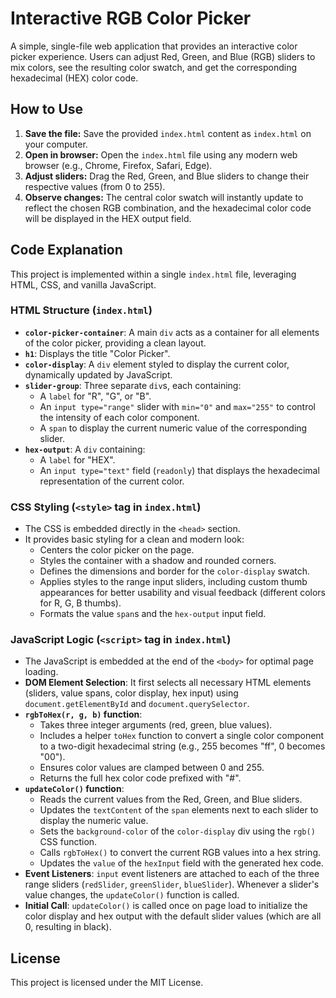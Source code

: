 # Interactive RGB Color Picker

A simple, single-file web application that provides an interactive color picker experience. Users can adjust Red, Green, and Blue (RGB) sliders to mix colors, see the resulting color swatch, and get the corresponding hexadecimal (HEX) color code.

## How to Use

1.  **Save the file:** Save the provided `index.html` content as `index.html` on your computer.
2.  **Open in browser:** Open the `index.html` file using any modern web browser (e.g., Chrome, Firefox, Safari, Edge).
3.  **Adjust sliders:** Drag the Red, Green, and Blue sliders to change their respective values (from 0 to 255).
4.  **Observe changes:** The central color swatch will instantly update to reflect the chosen RGB combination, and the hexadecimal color code will be displayed in the HEX output field.

## Code Explanation

This project is implemented within a single `index.html` file, leveraging HTML, CSS, and vanilla JavaScript.

### HTML Structure (`index.html`)

*   **`color-picker-container`**: A main `div` acts as a container for all elements of the color picker, providing a clean layout.
*   **`h1`**: Displays the title "Color Picker".
*   **`color-display`**: A `div` element styled to display the current color, dynamically updated by JavaScript.
*   **`slider-group`**: Three separate `div`s, each containing:
    *   A `label` for "R", "G", or "B".
    *   An `input type="range"` slider with `min="0"` and `max="255"` to control the intensity of each color component.
    *   A `span` to display the current numeric value of the corresponding slider.
*   **`hex-output`**: A `div` containing:
    *   A `label` for "HEX".
    *   An `input type="text"` field (`readonly`) that displays the hexadecimal representation of the current color.

### CSS Styling (`<style>` tag in `index.html`)

*   The CSS is embedded directly in the `<head>` section.
*   It provides basic styling for a clean and modern look:
    *   Centers the color picker on the page.
    *   Styles the container with a shadow and rounded corners.
    *   Defines the dimensions and border for the `color-display` swatch.
    *   Applies styles to the range input sliders, including custom thumb appearances for better usability and visual feedback (different colors for R, G, B thumbs).
    *   Formats the value `span`s and the `hex-output` input field.

### JavaScript Logic (`<script>` tag in `index.html`)

*   The JavaScript is embedded at the end of the `<body>` for optimal page loading.
*   **DOM Element Selection**: It first selects all necessary HTML elements (sliders, value spans, color display, hex input) using `document.getElementById` and `document.querySelector`.
*   **`rgbToHex(r, g, b)` function**:
    *   Takes three integer arguments (red, green, blue values).
    *   Includes a helper `toHex` function to convert a single color component to a two-digit hexadecimal string (e.g., 255 becomes "ff", 0 becomes "00").
    *   Ensures color values are clamped between 0 and 255.
    *   Returns the full hex color code prefixed with "#".
*   **`updateColor()` function**:
    *   Reads the current values from the Red, Green, and Blue sliders.
    *   Updates the `textContent` of the `span` elements next to each slider to display the numeric value.
    *   Sets the `background-color` of the `color-display` div using the `rgb()` CSS function.
    *   Calls `rgbToHex()` to convert the current RGB values into a hex string.
    *   Updates the `value` of the `hexInput` field with the generated hex code.
*   **Event Listeners**: `input` event listeners are attached to each of the three range sliders (`redSlider`, `greenSlider`, `blueSlider`). Whenever a slider's value changes, the `updateColor()` function is called.
*   **Initial Call**: `updateColor()` is called once on page load to initialize the color display and hex output with the default slider values (which are all 0, resulting in black).

## License

This project is licensed under the MIT License.